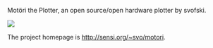 Motöri the Plotter, an open source/open hardware plotter by svofski.

[![](http://farm3.static.flickr.com/2451/3660353717_4be8b58210_m.jpg)](http://www.flickr.com/photos/svofski/3660353717)

The project homepage is http://sensi.org/~svo/motori.